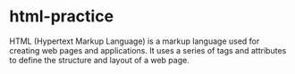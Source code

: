 # html-practice
HTML (Hypertext Markup Language) is a markup language used for creating web pages and applications. It uses a series of tags and attributes to define the structure and layout of a web page.
